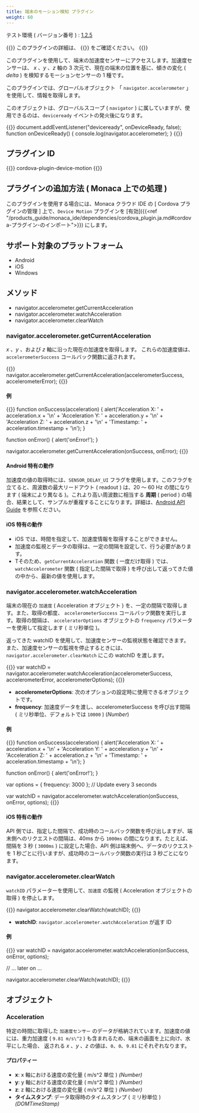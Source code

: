 ```yaml
---
title: 端末のモーション検知 プラグイン
weight: 60
---
```


テスト環境 ( バージョン番号 ) : [1.2.5](https://github.com/apache/cordova-plugin-device-motion/releases/tag/1.2.5)

{{<note>}}
このプラグインの詳細は、 {{<link title="こちらの原文 ( GitHub )" href="https://github.com/apache/cordova-plugin-device-motion">}} をご確認ください。
{{</note>}}

このプラグインを使用して、端末の加速度センサーにアクセスします。加速度センサーは、
*x* 、*y* 、*z* 軸の 3 次元で、現在の端末の位置を基に、傾きの変化 ( *delta* ) を検知するモーションセンサーの 1 種です。

このプラグインでは、グローバルオブジェクト 「 `navigator.accelerometer`
」 を使用して、情報を取得します。

このオブジェクトは、グローバルスコープ ( `navigator` )
に属していますが、使用できるのは、`deviceready`
イベントの発火後になります。

{{<highlight javascript>}}
document.addEventListener("deviceready", onDeviceReady, false);
function onDeviceReady() {
    console.log(navigator.accelerometer);
}
{{</highlight>}}

プラグイン ID
-----------------

{{<highlight javascript>}}
cordova-plugin-device-motion
{{</highlight>}}

プラグインの追加方法 ( Monaca 上での処理 )
------------------------------------------

このプラグインを使用する場合には、Monaca クラウド IDE の [ Cordova プラグインの管理 ] 上で、`Device Motion` プラグインを [有効]({{<ref "/products_guide/monaca_ide/dependencies/cordova_plugin.ja.md#cordova-プラグイン-のインポート">}}) にします。

サポート対象のプラットフォーム
------------------------------

-   Android
-   iOS
-   Windows

メソッド
--------

-   navigator.accelerometer.getCurrentAcceleration
-   navigator.accelerometer.watchAcceleration
-   navigator.accelerometer.clearWatch

### navigator.accelerometer.getCurrentAcceleration

*x* 、*y* 、および *z* 軸に沿った現在の加速度を取得します。
これらの加速度値は、 `accelerometerSuccess` コールバック関数に返されます。

{{<highlight javascript>}}
navigator.accelerometer.getCurrentAcceleration(accelerometerSuccess, accelerometerError);
{{</highlight>}}

#### 例

{{<highlight javascript>}}
function onSuccess(acceleration) {
    alert('Acceleration X: ' + acceleration.x + '\n' +
          'Acceleration Y: ' + acceleration.y + '\n' +
          'Acceleration Z: ' + acceleration.z + '\n' +
          'Timestamp: '      + acceleration.timestamp + '\n');
}

function onError() {
    alert('onError!');
}

navigator.accelerometer.getCurrentAcceleration(onSuccess, onError);
{{</highlight>}}

#### Android 特有の動作

加速度の値の取得時には、`SENSOR_DELAY_UI`
フラグを使用します。このフラグを立てると、周波数の最大リードアウト (
readout ) は、20 ～ 60 Hz の間になります ( 端末により異なる
)。これより高い周波数に相当する **周期** ( period )
の場合、結果として、サンプルが重複することになります。詳細は、[Android API Guide](http://developer.android.com/guide/topics/sensors/sensors_overview.html#sensors-monitor)
を参照ください。

#### iOS 特有の動作

-   iOS では、時間を指定して、加速度情報を取得することができません。
-   加速度の監視とデータの取得は、一定の間隔を設定して、行う必要があります。
-   Tそのため、`getCurrentAcceleration` 関数 ( 一度だけ取得 )
    では、`watchAccelerometer` 関数 ( 指定した間隔で取得 )
    を呼び出して返ってきた値の中から、最新の値を使用します。

### navigator.accelerometer.watchAcceleration

端末の現在の `加速度` ( Acceleration オブジェクト )
を、一定の間隔で取得します。また、取得の都度、 `accelerometerSuccess`
コールバック関数を実行します。取得の間隔は、 `acceleratorOptions`
オブジェクトの `frequency` パラメーターを使用して指定します ( ミリ秒単位 )。

返ってきた watchID
を使用して、加速度センサーの監視状態を確認できます。また、加速度センサーの監視を停止するときには、`navigator.accelerometer.clearWatch`
にこの watchID を渡します。

{{<highlight javascript>}}
var watchID = navigator.accelerometer.watchAcceleration(accelerometerSuccess,
                                                       accelerometerError,
                                                       accelerometerOptions);
{{</highlight>}}

-   **accelerometerOptions**:
    次のオプションの設定時に使用できるオブジェクトです。
-   **frequency**: 加速度データを渡し、accelerometerSuccess を呼び出す間隔 ( ミリ秒単位、デフォルトでは `10000` ) (*Number*)

#### 例

{{<highlight javascript>}}
function onSuccess(acceleration) {
    alert('Acceleration X: ' + acceleration.x + '\n' +
          'Acceleration Y: ' + acceleration.y + '\n' +
          'Acceleration Z: ' + acceleration.z + '\n' +
          'Timestamp: '      + acceleration.timestamp + '\n');
}

function onError() {
    alert('onError!');
}

var options = { frequency: 3000 };  // Update every 3 seconds

var watchID = navigator.accelerometer.watchAcceleration(onSuccess, onError, options);
{{</highlight>}}

#### iOS 特有の動作

API
側では、指定した間隔で、成功時のコールバック関数を呼び出しますが、端末側へのリクエストの間隔は、40ms
から `1000ms` の間になります。たとえば、間隔を 3 秒 ( `3000ms` )
に設定した場合、API 側は端末側へ、データのリクエストを 1
秒ごとに行いますが、成功時のコールバック関数の実行は 3
秒ごとになります。

### navigator.accelerometer.clearWatch

`watchID` パラメーターを使用して、`加速度` の監視 ( Acceleration
オブジェクトの取得 ) を停止します。

{{<highlight javascript>}}
navigator.accelerometer.clearWatch(watchID);
{{</highlight>}}

-   **watchID**: `navigator.accelerometer.watchAcceleration` が返す ID

#### 例

{{<highlight javascript>}}
var watchID = navigator.accelerometer.watchAcceleration(onSuccess, onError, options);

// ... later on ...

navigator.accelerometer.clearWatch(watchID);
{{</highlight>}}

オブジェクト
------------

### Acceleration

特定の時間に取得した `加速度センサー`
のデータが格納されています。加速度の値には、重力加速度 ( `9.81 m/s\^2` )
も含まれるため、端末の画面を上に向け、水平にした場合、 返される
*x* 、*y* 、*z* の値は、`0`、`0`、`9.81` にそれぞれなります。

#### プロパティー

-   **x**: x 軸における速度の変化量 ( m/s\^2 単位 ) *(Number)*
-   **y**: y 軸における速度の変化量 ( m/s\^2 単位 ) *(Number)*
-   **z**: z 軸における速度の変化量 ( m/s\^2 単位 ) *(Number)*
-   **タイムスタンプ**: データ取得時のタイムスタンプ ( ミリ秒単位 )
    *(DOMTimeStamp)*

